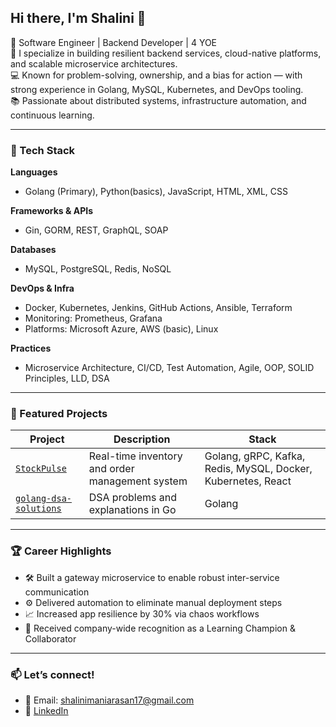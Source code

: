 ## Hi there, I'm Shalini 👋

🎯 Software Engineer | Backend Developer | 4 YOE  
🌱 I specialize in building resilient backend services, cloud-native platforms, and scalable microservice architectures.  
💻 Known for problem-solving, ownership, and a bias for action — with strong experience in Golang, MySQL, Kubernetes, and DevOps tooling.  
📚 Passionate about distributed systems, infrastructure automation, and continuous learning.

---

### 🧰 Tech Stack

**Languages**  
- Golang (Primary), Python(basics), JavaScript, HTML, XML, CSS

**Frameworks & APIs**  
- Gin, GORM, REST, GraphQL, SOAP

**Databases**  
- MySQL, PostgreSQL, Redis, NoSQL

**DevOps & Infra**  
- Docker, Kubernetes, Jenkins, GitHub Actions, Ansible, Terraform  
- Monitoring: Prometheus, Grafana  
- Platforms: Microsoft Azure, AWS (basic), Linux

**Practices**  
- Microservice Architecture, CI/CD, Test Automation, Agile, OOP, SOLID Principles, LLD, DSA

---

### 📘 Featured Projects

| Project | Description | Stack |
|--------|-------------|-------|
| [`StockPulse`](https://github.com/shalini1799/stockpulse) | Real-time inventory and order management system | Golang, gRPC, Kafka, Redis, MySQL, Docker, Kubernetes, React |
| [`golang-dsa-solutions`](https://github.com/shalini1799/golang-dsa-solutions) | DSA problems and explanations in Go | Golang |

---

### 🏆 Career Highlights

- 🛠 Built a gateway microservice to enable robust inter-service communication  
- ⚙️ Delivered automation to eliminate manual deployment steps  
- 📈 Increased app resilience by 30% via chaos workflows  
- 🏅 Received company-wide recognition as a Learning Champion & Collaborator

---

### 📫 Let’s connect!

- 📧 Email: shalinimaniarasan17@gmail.com  
- 💼 [LinkedIn](https://linkedin.com/in/shalinimaniarasan)


